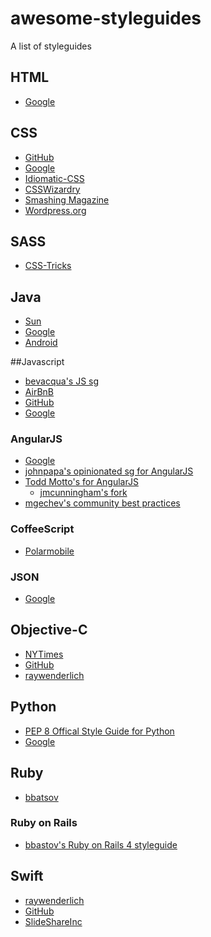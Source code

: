 awesome-styleguides
===================

A list of styleguides

## HTML 
* [Google](http://google-styleguide.googlecode.com/svn/trunk/htmlcssguide.xml)

## CSS
* [GitHub](https://github.com/styleguide/css)
* [Google](http://google-styleguide.googlecode.com/svn/trunk/htmlcssguide.xml)
* [Idiomatic-CSS](https://github.com/necolas/idiomatic-css)
* [CSSWizardry](http://csswizardry.com/2012/04/my-html-css-coding-style/)
* [Smashing Magazine](http://www.smashingmagazine.com/2008/05/02/improving-code-readability-with-css-styleguides/)
* [Wordpress.org](http://make.wordpress.org/core/handbook/coding-standards/css/)

## SASS
* [CSS-Tricks](http://css-tricks.com/sass-style-guide/)

## Java
* [Sun](http://javascript.crockford.com/javacodeconventions.pdf)
* [Google](https://google-styleguide.googlecode.com/svn/trunk/javaguide.html)
* [Android](http://source.android.com/source/code-style.html)

##Javascript
* [bevacqua's JS sg](https://github.com/bevacqua/js)
* [AirBnB](https://github.com/airbnb/javascript)
* [GitHub](https://github.com/styleguide/javascript/1.0)
* [Google](https://google-styleguide.googlecode.com/svn/trunk/javascriptguide.xml)

### AngularJS
* [Google](https://google-styleguide.googlecode.com/svn/trunk/angularjs-google-style.html)
* [johnpapa's opinionated sg for  AngularJS](https://github.com/johnpapa/angularjs-styleguide)
* [Todd Motto's for AngularJS](https://github.com/toddmotto/angularjs-styleguide)  
  * [jmcunningham's fork](https://github.com/jmcunningham/angularjs-styleguide)
* [mgechev's community best practices](https://github.com/mgechev/angularjs-style-guide)

### CoffeeScript
* [Polarmobile](https://github.com/polarmobile/coffeescript-style-guide)
 
### JSON
* [Google](https://google-styleguide.googlecode.com/svn/trunk/jsoncstyleguide.xml)

## Objective-C
* [NYTimes](https://github.com/NYTimes/objective-c-style-guide)
* [GitHub](https://github.com/github/objective-c-style-guide)
* [raywenderlich](https://github.com/raywenderlich/objective-c-style-guide)

## Python
* [PEP 8 Offical Style Guide for Python](http://legacy.python.org/dev/peps/pep-0008/)
* [Google](https://google-styleguide.googlecode.com/svn/trunk/pyguide.html)

## Ruby
* [bbatsov](https://github.com/bbatsov/ruby-style-guide)

### Ruby on Rails
* [bbastov's Ruby on Rails 4 styleguide](https://github.com/bbatsov/rails-style-guide)

## Swift
* [raywenderlich](https://github.com/raywenderlich/swift-style-guide)
* [GitHub](https://github.com/github/swift-style-guide)
* [SlideShareInc](https://github.com/SlideShareInc/swift-style-guide)
